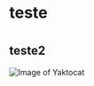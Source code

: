 # <h1>teste</h1>
# <h2>teste2</h2>
![Image of Yaktocat](https://octodex.github.com/images/yaktocat.png)
